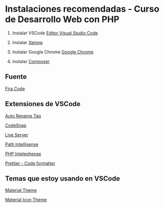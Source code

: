 # Instalaciones recomendadas - Curso de Desarrollo Web con PHP
1. Instalar VSCode
[Editor Visual Studio Code](https://code.visualstudio.com/)

2. Instalar
[Xampp](https://www.apachefriends.org/es/index.html)

3. Instalar Google Chrome 
[Google Chrome](https://www.google.com.mx/intl/es-419/chrome/?brand=CHBD&gclid=Cj0KCQiAtrnuBRDXARIsABiN-7AAMm13Ae3KDIib46Laxfe6tzD_w4yvDdpq5XsPw1eNlOkZ_0-3x3IaAvLEEALw_wcB&gclsrc=aw.ds)

4. Instalar
[Composer](https://getcomposer.org/download/)

## Fuente
[Fira Code](https://github.com/tonsky/FiraCode)

## Extensiones de VSCode
[Auto Rename Tag](https://marketplace.visualstudio.com/items?itemName=formulahendry.auto-rename-tag)

[CodeSnap](https://marketplace.visualstudio.com/items?itemName=adpyke.codesnap)

[Live Server](https://marketplace.visualstudio.com/items?itemName=ritwickdey.LiveServer)

[Path Intellisense](https://marketplace.visualstudio.com/items?itemName=christian-kohler.path-intellisense)

[PHP Intelephense](https://marketplace.visualstudio.com/items?itemName=bmewburn.vscode-intelephense-client)

[Prettier - Code formatter](https://marketplace.visualstudio.com/items?itemName=esbenp.prettier-vscode)

## Temas que estoy usando en VSCode

[Material Theme](https://marketplace.visualstudio.com/items?itemName=Equinusocio.vsc-material-theme)

[Material Icon Theme](https://marketplace.visualstudio.com/items?itemName=PKief.material-icon-theme)


